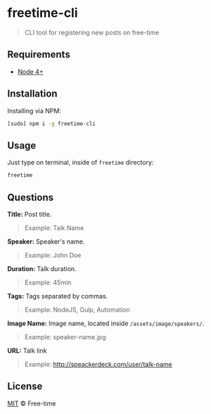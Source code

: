 # freetime-cli

> CLI tool for registering new posts on free-time

## Requirements

* [Node 4+](https://nodejs.org/en/download/)

## Installation

Installing via NPM:

```sh
[sudo] npm i -g freetime-cli
```

## Usage

Just type on terminal, inside of `freetime` directory:

```sh
freetime
```

## Questions

**Title:** Post title.

> Example: Talk Name

**Speaker:** Speaker's name.

> Example: John Doe

**Duration:** Talk duration.

> Example: 45min

**Tags:** Tags separated by commas.

> Example: NodeJS, Gulp, Automation

**Image Name:** Image name, located inside `/assets/image/speakers/`.

> Example: speaker-name.jpg

**URL:** Talk link

> Example: http://speackerdeck.com/user/talk-name

## License

[MIT](LICENSE.md) &copy; Free-time
